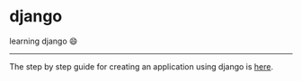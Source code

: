 # django

learning django 😄

---

The step by step guide for creating an application using django is [here](https://docs.google.com/document/d/e/2PACX-1vRcXAyRvS_5TG25u5Yv8YMabkDY4y6Qv9ZmGnGfZrmBETQ8zDQo2cTF1kpvPu88pNChygxYa_yQi1_m/pub). 
